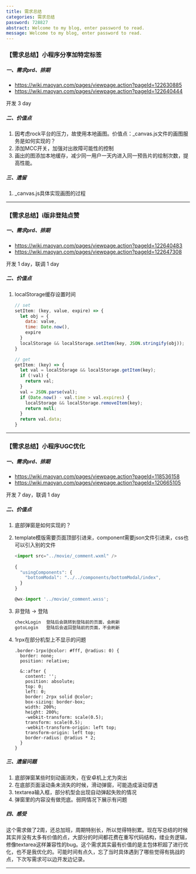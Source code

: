 ```yaml
---
title: 需求总结
categories: 需求总结
password: 728827
abstract: Welcome to my blog, enter password to read.
message: Welcome to my blog, enter password to read.
---
```


### 【需求总结】小程序分享加特定标签

##### 一、需求prd、排期

- https://wiki.maoyan.com/pages/viewpage.action?pageId=122630885
- https://wiki.maoyan.com/pages/viewpage.action?pageId=122640444

开发 3 day


##### 二、价值点

1. 因考虑rock平台的压力，故使用本地画图。价值点：_canvas.js文件的画图服务是如何实现的？
2. 添加MCC开关，加强对出故障可能性的控制
3. 画出的图添加本地缓存，减少同一用户一天内进入同一预告片的绘制次数，提高性能。

##### 三、遗留

1. _canvas.js具体实现画图的过程


----

### 【需求总结】i版非登陆点赞

##### 一、需求prd、排期

- https://wiki.maoyan.com/pages/viewpage.action?pageId=122640483
- https://wiki.maoyan.com/pages/viewpage.action?pageId=122647308

开发 1 day，联调 1 day

##### 二、价值点

1. localStorage缓存设置时间

   ```js
   // set
   setItem: (key, value, expire) => {
     let obj = {
       data: valve,
       time: Date.now(),
       expire
     }
     localStorage && localStorage.setItem(key, JSON.stringify(obj));
   }
   
   // get
   getItem: (key) => {
     let val = localStorage && localStorage.getItem(key);
     if (!val) {
       return val;
     }
     val = JSON.parse(val);
     if (Date.now() - val.time > val.expires) {
       localStorage && localStorage.removeItem(key);
       return null;
     }
     return val.data;
   }
   ```

----

### 【需求总结】小程序UGC优化

##### 一、需求prd、排期

- https://wiki.maoyan.com/pages/viewpage.action?pageId=118536158
- https://wiki.maoyan.com/pages/viewpage.action?pageId=120665105

开发 7 day，联调 1 day


##### 二、价值点

1. 底部弹窗是如何实现的？

2. template模版需要页面顶部引进来，component需要json文件引进来，css也可以引入别的文件

   ```js
   <import src="../movie/_comment.wxml" />
     
   {
     "usingComponents": {
       "bottomModal": "../../components/bottomModal/index",
     }
   }
   
   @wx-import '../movie/_comment.wxss';
   ```

3. 非登陆 -> 登陆

   ```js
   checkLogin  登陆后会跳转到登陆前的页面，会刷新
   gotoLogin   登陆后会返回登陆前的页面，不会刷新
   ```

4. 1rpx在部分机型上不显示的问题

   ```less
   .border-1rpx(@color: #fff, @radius: 0) {
     border: none;
     position: relative;
   
     &::after {
       content: '';
       position: absolute;
       top: 0;
       left: 0;
       border: 2rpx solid @color;
       box-sizing: border-box;
       width: 200%;
       height: 200%;
       -webkit-transform: scale(0.5);
       transform: scale(0.5);
       -webkit-transform-origin: left top;
       transform-origin: left top;
       border-radius: @radius * 2;
     }
   }
   ```

##### 三、遗留问题

1. 底部弹窗某些时刻动画消失，在安卓机上尤为突出
2. 在底部页面滚动条未消失的时候，滑动弹窗，可能造成滚动穿透
3. textarea输入框，部分机型会出现自动弹起失败的情况
4. 弹窗里的内容没有做兜底。弱网情况下展示有问题

##### 四、感受

这个需求做了2周，还总加班，周期特别长，所以觉得特别累。现在写总结的时候其实并没有太多有价值的点，大部分的时间都花费在重写代码结构，缕业务逻辑，修像textarea这样兼容性的bug。这个需求其实最有价值的是主包体积超了进行优化，也不是我优化的。可能时间有点久，忘了当时具体遇到了哪些觉得有挑战的点，下次写需求可以边开发边记录。


---